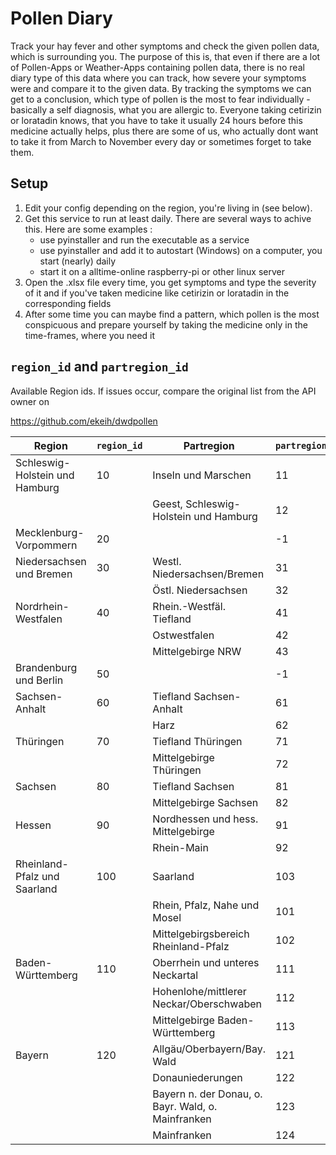 # Pollen Diary

Track your hay fever and other symptoms and check the given pollen data, which is surrounding you. The purpose of this is, that even if there are a lot of Pollen-Apps or Weather-Apps containing pollen data, there is no real diary type of this data where you can track, how severe your symptoms were and compare it to the given data. By tracking the symptoms we can get to a conclusion, which type of pollen is the most to fear individually - basically a self diagnosis, what you are allergic to.
Everyone taking cetirizin or loratadin knows, that you have to take it usually 24 hours before this medicine actually helps, plus there are some of us, who actually dont want to take it from March to November every day or sometimes forget to take them.

## Setup

1. Edit your config depending on the region, you're living in (see below).
2. Get this service to run at least daily. There are several ways to achive this. Here are some examples :
   - use pyinstaller and run the executable as a service
   - use pyinstaller and add it to autostart (Windows) on a computer, you start (nearly) daily
   - start it on a alltime-online raspberry-pi or other linux server
3. Open the .xlsx file every time, you get symptoms and type the severity of it and if you've taken medicine like cetirizin or loratadin in the corresponding fields
4. After some time you can maybe find a pattern, which pollen is the most conspicuous and prepare yourself by taking the medicine only in the time-frames, where you need it

## `region_id` and `partregion_id`

Available Region ids. If issues occur, compare the original list from the API owner on

https://github.com/ekeih/dwdpollen

| Region                         | `region_id` | Partregion                                         | `partregion_id` |
| ------------------------------ | ----------- | -------------------------------------------------- | --------------- |
| Schleswig-Holstein und Hamburg | 10          | Inseln und Marschen                                | 11              |
|                                |             | Geest, Schleswig-Holstein und Hamburg              | 12              |
| Mecklenburg-Vorpommern         | 20          |                                                    | -1              |
| Niedersachsen und Bremen       | 30          | Westl. Niedersachsen/Bremen                        | 31              |
|                                |             | Östl. Niedersachsen                                | 32              |
| Nordrhein-Westfalen            | 40          | Rhein.-Westfäl. Tiefland                           | 41              |
|                                |             | Ostwestfalen                                       | 42              |
|                                |             | Mittelgebirge NRW                                  | 43              |
| Brandenburg und Berlin         | 50          |                                                    | -1              |
| Sachsen-Anhalt                 | 60          | Tiefland Sachsen-Anhalt                            | 61              |
|                                |             | Harz                                               | 62              |
| Thüringen                      | 70          | Tiefland Thüringen                                 | 71              |
|                                |             | Mittelgebirge Thüringen                            | 72              |
| Sachsen                        | 80          | Tiefland Sachsen                                   | 81              |
|                                |             | Mittelgebirge Sachsen                              | 82              |
| Hessen                         | 90          | Nordhessen und hess. Mittelgebirge                 | 91              |
|                                |             | Rhein-Main                                         | 92              |
| Rheinland-Pfalz und Saarland   | 100         | Saarland                                           | 103             |
|                                |             | Rhein, Pfalz, Nahe und Mosel                       | 101             |
|                                |             | Mittelgebirgsbereich Rheinland-Pfalz               | 102             |
| Baden-Württemberg              | 110         | Oberrhein und unteres Neckartal                    | 111             |
|                                |             | Hohenlohe/mittlerer Neckar/Oberschwaben            | 112             |
|                                |             | Mittelgebirge Baden-Württemberg                    | 113             |
| Bayern                         | 120         | Allgäu/Oberbayern/Bay. Wald                        | 121             |
|                                |             | Donauniederungen                                   | 122             |
|                                |             | Bayern n. der Donau, o. Bayr. Wald, o. Mainfranken | 123             |
|                                |             | Mainfranken                                        | 124             |

